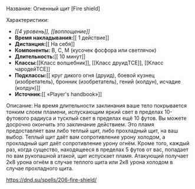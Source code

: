 Название: Огненный щит \[Fire shield] 

Характеристики:
- *[[4 уровень]], [[воплощение]]*
- **Время накладывания:**[[ 1 действие]]
- **Дистанция:**[[ На себя]]
- **Компоненты:** В, С, М (кусочек фосфора или светлячок)
- **Длительность:**[[ 10 минут]]
- **Классы:**[[Класс  волшебник]], [[Класс друидTCE]], [[Класс чародейTCE]]
- **Подклассы:**[[ круг дикого огня (друид), боевой кузнец (изобретатель), бронник (изобретатель), гений (колдун), исчадие (колдун)]]
- **Источник:**[[ «Player's handbook»]]

Описание:
На время длительности заклинания ваше тело покрывается тонким слоем пламени, испускающим яркий свет в пределах 10-футового радиуса и тусклый свет в пределах ещё 10 футов. Вы можете досрочно окончить это заклинание действием.
Это пламя предоставляет вам либо теплый щит, либо прохладный щит, на ваш выбор. Теплый щит даёт вам сопротивление урону холодом, а прохладный щит даёт сопротивление урону огнём.
Кроме того, каждый раз, когда существо, находящееся в пределах 5 футов от вас, попадает по вам рукопашной атакой, щит испускает пламя. Атакующий получает 2к8 урона огнём в случае теплого щита или 2к8 урона холодом в случае прохладного щита.

https://dnd.su/spells/206-fire-shield/